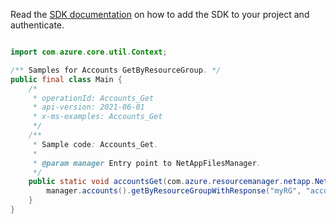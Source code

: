 Read the [SDK documentation](https://github.com/Azure/azure-sdk-for-java/blob/azure-resourcemanager-netapp_1.0.0-beta.5/sdk/netapp/azure-resourcemanager-netapp/README.md) on how to add the SDK to your project and authenticate.

```java

import com.azure.core.util.Context;

/** Samples for Accounts GetByResourceGroup. */
public final class Main {
    /*
     * operationId: Accounts_Get
     * api-version: 2021-06-01
     * x-ms-examples: Accounts_Get
     */
    /**
     * Sample code: Accounts_Get.
     *
     * @param manager Entry point to NetAppFilesManager.
     */
    public static void accountsGet(com.azure.resourcemanager.netapp.NetAppFilesManager manager) {
        manager.accounts().getByResourceGroupWithResponse("myRG", "account1", Context.NONE);
    }
}
```
